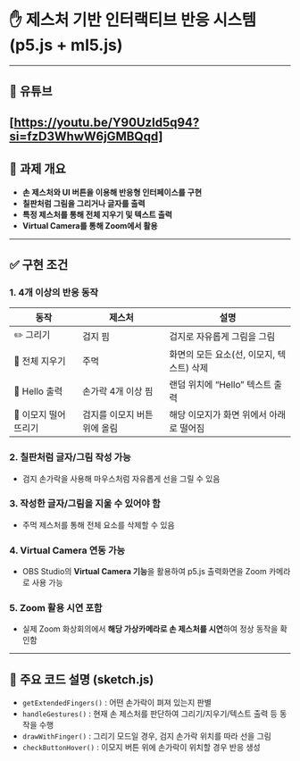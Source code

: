 # ✋ 제스처 기반 인터랙티브 반응 시스템 (p5.js + ml5.js)

---
## 🎥 유튜브
[https://youtu.be/Y90UzId5q94?si=fzD3WhwW6jGMBQqd]
---

## 📌 과제 개요
- **손 제스처와 UI 버튼을 이용해 반응형 인터페이스를 구현**
- **칠판처럼 그림을 그리거나 글자를 출력**
- **특정 제스처를 통해 전체 지우기 및 텍스트 출력**
- **Virtual Camera를 통해 Zoom에서 활용**

---

## ✅ 구현 조건

### 1. 4개 이상의 반응 동작
| 동작 | 제스처 | 설명 |
|------|--------|------|
| ✏️ 그리기 | 검지 핌 | 검지로 자유롭게 그림을 그림 |
| 🧼 전체 지우기 | 주먹 | 화면의 모든 요소(선, 이모지, 텍스트) 삭제 |
| 👋 Hello 출력 | 손가락 4개 이상 핌 | 랜덤 위치에 “Hello” 텍스트 출력 |
| 🍎 이모지 떨어뜨리기 | 검지를 이모지 버튼 위에 올림 | 해당 이모지가 화면 위에서 아래로 떨어짐 |

### 2. 칠판처럼 글자/그림 작성 가능
- 검지 손가락을 사용해 마우스처럼 자유롭게 선을 그릴 수 있음

### 3. 작성한 글자/그림을 지울 수 있어야 함
- 주먹 제스처를 통해 전체 요소를 삭제할 수 있음

### 4. Virtual Camera 연동 가능
- OBS Studio의 **Virtual Camera 기능**을 활용하여 p5.js 출력화면을 Zoom 카메라로 사용 가능

### 5. Zoom 활용 시연 포함
- 실제 Zoom 화상회의에서 **해당 가상카메라로 손 제스처를 시연**하여 정상 동작을 확인함

---

## 📌 주요 코드 설명 (sketch.js)

- `getExtendedFingers()` : 어떤 손가락이 펴져 있는지 판별
- `handleGestures()` : 현재 손 제스처를 판단하여 그리기/지우기/텍스트 출력 등 동작을 수행
- `drawWithFinger()` : 그리기 모드일 경우, 검지 손가락 위치를 따라 선을 그림
- `checkButtonHover()` : 이모지 버튼 위에 손가락이 위치할 경우 반응 생성
